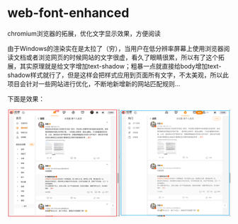 # web-font-enhanced
chromium浏览器的拓展，优化文字显示效果，方便阅读

由于Windows的渲染实在是太拉了（穷），当用户在低分辨率屏幕上使用浏览器阅读文档或者浏览网页的时候网站的文字很虚，看久了眼睛很累，所以有了这个拓展，其实原理就是给文字增加text-shadow；粗暴一点就直接给body增加text-shadow样式就行了，但是这样会把样式应用到页面所有文字，不太美观，所以此项目会针对一些网站进行优化，不断地新增新的网站匹配规则...

下面是效果：

![效果图](https://raw.githubusercontent.com/uncledwyane/imageBed/master/img/20220815174917.png)